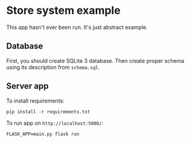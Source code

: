 # Store system example

This app hasn't ever been run. It's just abstract example.

## Database

First, you should create SQLite 3 database. Then create proper schema using its description from `schema.sql`.

## Server app

To install requirements:

```pip install -r requirements.txt```

To run app on `http://localhost:5000/`:

```FLASK_APP=main.py flask run```
